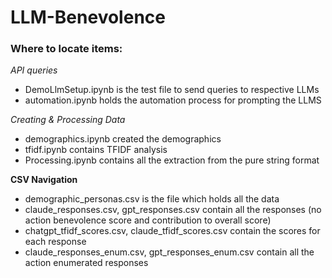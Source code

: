 # LLM-Benevolence
### Where to locate items:
_API queries_
- DemoLlmSetup.ipynb is the test file to send queries to respective LLMs
- automation.ipynb holds the automation process for prompting the LLMS

_Creating & Processing Data_
- demographics.ipynb created the demographics
- tfidf.ipynb contains TFIDF analysis
- Processing.ipynb contains all the extraction from the pure string format

__CSV Navigation__
- demographic_personas.csv is the file which holds all the data
- claude_responses.csv, gpt_responses.csv contain all the responses (no action benevolence score and contribution to overall score)
- chatgpt_tfidf_scores.csv, claude_tfidf_scores.csv contain the scores for each response
- claude_responses_enum.csv, gpt_responses_enum.csv contain all the action enumerated responses


  